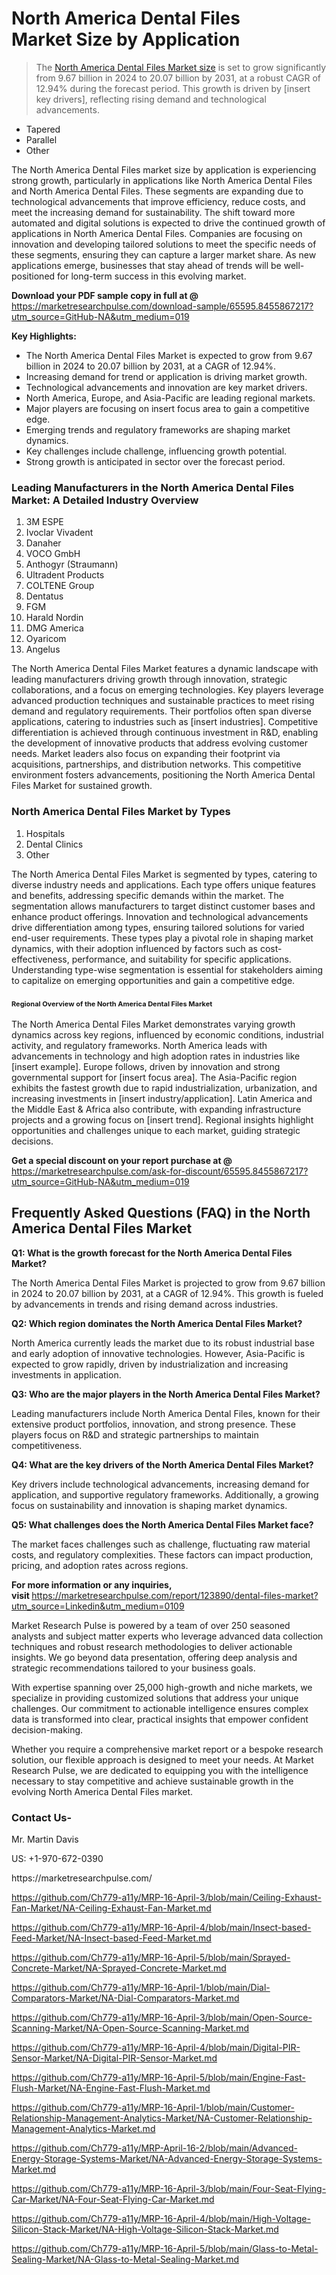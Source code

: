 <h1>North America Dental Files Market&nbsp;Size by Application</h1><blockquote><p>The <a href="https://marketresearchpulse.com/download-sample/65595.8455867217?utm_source=GitHub-NA&amp;utm_medium=019">North America Dental Files Market size</a> is set to grow significantly from 9.67 billion in 2024 to 20.07 billion by 2031, at a robust CAGR of 12.94% during the forecast period. This growth is driven by [insert key drivers], reflecting rising demand and technological advancements.</p></blockquote><ul><li>Tapered<li> Parallel<li> Other</li></ul><p>The North America Dental Files market size by application is experiencing strong growth, particularly in applications like North America Dental Files and North America Dental Files. These segments are expanding due to technological advancements that improve efficiency, reduce costs, and meet the increasing demand for sustainability. The shift toward more automated and digital solutions is expected to drive the continued growth of applications in North America Dental Files. Companies are focusing on innovation and developing tailored solutions to meet the specific needs of these segments, ensuring they can capture a larger market share. As new applications emerge, businesses that stay ahead of trends will be well-positioned for long-term success in this evolving market.</p><p><strong>Download your PDF sample copy in full at @ </strong><a href="https://marketresearchpulse.com/download-sample/65595.8455867217?utm_source=GitHub-NA&amp;utm_medium=019">https://marketresearchpulse.com/download-sample/65595.8455867217?utm_source=GitHub-NA&amp;utm_medium=019</a></p><p><strong>Key Highlights: </strong></p><ul><li>The North America Dental Files Market is expected to grow from 9.67 billion in 2024 to 20.07 billion by 2031, at a CAGR of 12.94%.</li><li>Increasing demand for trend or application is driving market growth.</li><li>Technological advancements and innovation are key market drivers.</li><li>North America, Europe, and Asia-Pacific are leading regional markets.</li><li>Major players are focusing on insert focus area to gain a competitive edge.</li><li>Emerging trends and regulatory frameworks are shaping market dynamics.</li><li>Key challenges include challenge, influencing growth potential.</li><li>Strong growth is anticipated in sector over the forecast period.</li></ul><h3>Leading Manufacturers in the North America Dental Files Market: A Detailed Industry Overview</h3><ol><li>3M ESPE</li><li>Ivoclar Vivadent</li><li>Danaher</li><li>VOCO GmbH</li><li>Anthogyr (Straumann)</li><li>Ultradent Products</li><li>COLTENE Group</li><li>Dentatus</li><li>FGM</li><li>Harald Nordin</li><li>DMG America</li><li>Oyaricom</li><li>Angelus</li></ol><div class="flex max-w-full flex-col flex-grow"><div class="min-h-8 text-message flex w-full flex-col items-end gap-2 whitespace-normal break-words [.text-message+&amp;]:mt-5" dir="auto" data-message-author-role="assistant" data-message-id="fd8432e4-4910-450d-b182-61b7bfb0a01f" data-message-model-slug="gpt-4o"><div class="flex w-full flex-col gap-1 empty:hidden first:pt-[3px]"><div class="markdown prose w-full break-words dark:prose-invert light"><p>The North America Dental Files Market features a dynamic landscape with leading manufacturers driving growth through innovation, strategic collaborations, and a focus on emerging technologies. Key players leverage advanced production techniques and sustainable practices to meet rising demand and regulatory requirements. Their portfolios often span diverse applications, catering to industries such as [insert industries]. Competitive differentiation is achieved through continuous investment in R&amp;D, enabling the development of innovative products that address evolving customer needs. Market leaders also focus on expanding their footprint via acquisitions, partnerships, and distribution networks. This competitive environment fosters advancements, positioning the North America Dental Files Market for sustained growth.</p></div></div></div></div><h3>North America Dental Files Market by Types</h3><ol><li>Hospitals<li> Dental Clinics<li> Other</li></ol><div class="flex max-w-full flex-col flex-grow"><div class="min-h-8 text-message flex w-full flex-col items-end gap-2 whitespace-normal break-words [.text-message+&amp;]:mt-5" dir="auto" data-message-author-role="assistant" data-message-id="084470be-0bb7-4664-bddf-5156b4f41249" data-message-model-slug="gpt-4o-mini"><div class="flex w-full flex-col gap-1 empty:hidden first:pt-[3px]"><div class="markdown prose w-full break-words dark:prose-invert light"><p>The North America Dental Files Market is segmented by types, catering to diverse industry needs and applications. Each type offers unique features and benefits, addressing specific demands within the market. The segmentation allows manufacturers to target distinct customer bases and enhance product offerings. Innovation and technological advancements drive differentiation among types, ensuring tailored solutions for varied end-user requirements. These types play a pivotal role in shaping market dynamics, with their adoption influenced by factors such as cost-effectiveness, performance, and suitability for specific applications. Understanding type-wise segmentation is essential for stakeholders aiming to capitalize on emerging opportunities and gain a competitive edge.</p></div></div></div></div><h3><span style="font-size: 11px;">Regional Overview of the North America Dental Files Market</span></h3><div class="flex max-w-full flex-col flex-grow"><div class="min-h-8 text-message flex w-full flex-col items-end gap-2 whitespace-normal break-words [.text-message+&amp;]:mt-5" dir="auto" data-message-author-role="assistant" data-message-id="e9038762-ce64-4e30-91c9-9bd413514231" data-message-model-slug="gpt-4o-mini"><div class="flex w-full flex-col gap-1 empty:hidden first:pt-[3px]"><div class="markdown prose w-full break-words dark:prose-invert light"><p>The North America Dental Files Market demonstrates varying growth dynamics across key regions, influenced by economic conditions, industrial activity, and regulatory frameworks. North America leads with advancements in technology and high adoption rates in industries like [insert example]. Europe follows, driven by innovation and strong governmental support for [insert focus area]. The Asia-Pacific region exhibits the fastest growth due to rapid industrialization, urbanization, and increasing investments in [insert industry/application]. Latin America and the Middle East &amp; Africa also contribute, with expanding infrastructure projects and a growing focus on [insert trend]. Regional insights highlight opportunities and challenges unique to each market, guiding strategic decisions.</p></div></div></div></div><p><strong>Get a special discount on your report purchase at @ </strong><a href="https://marketresearchpulse.com/ask-for-discount/65595.8455867217?utm_source=GitHub-NA&amp;utm_medium=019">https://marketresearchpulse.com/ask-for-discount/65595.8455867217?utm_source=GitHub-NA&amp;utm_medium=019</a></p><h2>Frequently Asked Questions (FAQ) in the North America Dental Files Market</h2><p><strong>Q1: What is the growth forecast for the North America Dental Files Market?</strong></p><p>The North America Dental Files Market is projected to grow from 9.67 billion in 2024 to 20.07 billion by 2031, at a CAGR of 12.94%. This growth is fueled by advancements in trends and rising demand across industries.</p><p><strong>Q2: Which region dominates the North America Dental Files Market?</strong></p><p>North America currently leads the market due to its robust industrial base and early adoption of innovative technologies. However, Asia-Pacific is expected to grow rapidly, driven by industrialization and increasing investments in application.</p><p><strong>Q3: Who are the major players in the North America Dental Files Market?</strong></p><p>Leading manufacturers include North America Dental Files, known for their extensive product portfolios, innovation, and strong presence. These players focus on R&amp;D and strategic partnerships to maintain competitiveness.</p><p><strong>Q4: What are the key drivers of the North America Dental Files Market?</strong></p><p>Key drivers include technological advancements, increasing demand for application, and supportive regulatory frameworks. Additionally, a growing focus on sustainability and innovation is shaping market dynamics.</p><p><strong>Q5: What challenges does the North America Dental Files Market face?</strong></p><p>The market faces challenges such as challenge, fluctuating raw material costs, and regulatory complexities. These factors can impact production, pricing, and adoption rates across regions.</p><p><strong>For more information or any inquiries, visit&nbsp;</strong><a href="https://marketresearchpulse.com/report/123890/dental-files-market?utm_source=Linkedin&utm_medium=0109">https://marketresearchpulse.com/report/123890/dental-files-market?utm_source=Linkedin&utm_medium=0109</a></p><p>Market Research Pulse is powered by a team of over 250 seasoned analysts and subject matter experts who leverage advanced data collection techniques and robust research methodologies to deliver actionable insights. We go beyond data presentation, offering deep analysis and strategic recommendations tailored to your business goals.</p><p>With expertise spanning over 25,000 high-growth and niche markets, we specialize in providing customized solutions that address your unique challenges. Our commitment to actionable intelligence ensures complex data is transformed into clear, practical insights that empower confident decision-making.</p><p>Whether you require a comprehensive market report or a bespoke research solution, our flexible approach is designed to meet your needs. At Market Research Pulse, we are dedicated to equipping you with the intelligence necessary to stay competitive and achieve sustainable growth in the evolving North America Dental Files market.</p><h3><strong>Contact Us-</strong></h3><p>Mr. Martin Davis</p><p>US: +1-970-672-0390</p><p>https://marketresearchpulse.com/</p><p><a href="https://github.com/Ch779-a11y/MRP-16-April-3/blob/main/Ceiling-Exhaust-Fan-Market/NA-Ceiling-Exhaust-Fan-Market.md">https://github.com/Ch779-a11y/MRP-16-April-3/blob/main/Ceiling-Exhaust-Fan-Market/NA-Ceiling-Exhaust-Fan-Market.md</a></p><p><a href="https://github.com/Ch779-a11y/MRP-16-April-4/blob/main/Insect-based-Feed-Market/NA-Insect-based-Feed-Market.md">https://github.com/Ch779-a11y/MRP-16-April-4/blob/main/Insect-based-Feed-Market/NA-Insect-based-Feed-Market.md</a></p><p><a href="https://github.com/Ch779-a11y/MRP-16-April-5/blob/main/Sprayed-Concrete-Market/NA-Sprayed-Concrete-Market.md">https://github.com/Ch779-a11y/MRP-16-April-5/blob/main/Sprayed-Concrete-Market/NA-Sprayed-Concrete-Market.md</a></p><p><a href="https://github.com/Ch779-a11y/MRP-16-April-1/blob/main/Dial-Comparators-Market/NA-Dial-Comparators-Market.md">https://github.com/Ch779-a11y/MRP-16-April-1/blob/main/Dial-Comparators-Market/NA-Dial-Comparators-Market.md</a></p><p><a href="https://github.com/Ch779-a11y/MRP-16-April-3/blob/main/Open-Source-Scanning-Market/NA-Open-Source-Scanning-Market.md">https://github.com/Ch779-a11y/MRP-16-April-3/blob/main/Open-Source-Scanning-Market/NA-Open-Source-Scanning-Market.md</a></p><p><a href="https://github.com/Ch779-a11y/MRP-16-April-4/blob/main/Digital-PIR-Sensor-Market/NA-Digital-PIR-Sensor-Market.md">https://github.com/Ch779-a11y/MRP-16-April-4/blob/main/Digital-PIR-Sensor-Market/NA-Digital-PIR-Sensor-Market.md</a></p><p><a href="https://github.com/Ch779-a11y/MRP-16-April-5/blob/main/Engine-Fast-Flush-Market/NA-Engine-Fast-Flush-Market.md">https://github.com/Ch779-a11y/MRP-16-April-5/blob/main/Engine-Fast-Flush-Market/NA-Engine-Fast-Flush-Market.md</a></p><p><a href="https://github.com/Ch779-a11y/MRP-16-April-1/blob/main/Customer-Relationship-Management-Analytics-Market/NA-Customer-Relationship-Management-Analytics-Market.md">https://github.com/Ch779-a11y/MRP-16-April-1/blob/main/Customer-Relationship-Management-Analytics-Market/NA-Customer-Relationship-Management-Analytics-Market.md</a></p><p><a href="https://github.com/Ch779-a11y/MRP-April-16-2/blob/main/Advanced-Energy-Storage-Systems-Market/NA-Advanced-Energy-Storage-Systems-Market.md">https://github.com/Ch779-a11y/MRP-April-16-2/blob/main/Advanced-Energy-Storage-Systems-Market/NA-Advanced-Energy-Storage-Systems-Market.md</a></p><p><a href="https://github.com/Ch779-a11y/MRP-16-April-3/blob/main/Four-Seat-Flying-Car-Market/NA-Four-Seat-Flying-Car-Market.md">https://github.com/Ch779-a11y/MRP-16-April-3/blob/main/Four-Seat-Flying-Car-Market/NA-Four-Seat-Flying-Car-Market.md</a></p><p><a href="https://github.com/Ch779-a11y/MRP-16-April-4/blob/main/High-Voltage-Silicon-Stack-Market/NA-High-Voltage-Silicon-Stack-Market.md">https://github.com/Ch779-a11y/MRP-16-April-4/blob/main/High-Voltage-Silicon-Stack-Market/NA-High-Voltage-Silicon-Stack-Market.md</a></p><p><a href="https://github.com/Ch779-a11y/MRP-16-April-5/blob/main/Glass-to-Metal-Sealing-Market/NA-Glass-to-Metal-Sealing-Market.md">https://github.com/Ch779-a11y/MRP-16-April-5/blob/main/Glass-to-Metal-Sealing-Market/NA-Glass-to-Metal-Sealing-Market.md</a></p>
